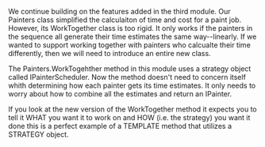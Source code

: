 ﻿We continue building on the features added in the third module. Our Painters class simplified the calculaiton
of time and cost for a paint job. However, its WorkTogether class is too rigid. It only works if the painters in the
sequence all generate their time estimates the same way--linearly. If we wanted to support working together with painters
who calcualte their time differently, then we will need to introduce an entire new class.

The Painters.WorkTogehther method in this module uses a strategy object called IPainterScheduler. Now the method doesn't
need to concern itself whith determining how each painter gets its time estimates. It only needs to worry about how to combine
all the estimates and return an IPainter.

If you look at the new version of the WorkTogether method it expects you to tell it WHAT you want it to work on and HOW (i.e. the strategy)
you want it done this is a perfect example of a TEMPLATE method that utilizes a STRATEGY object.